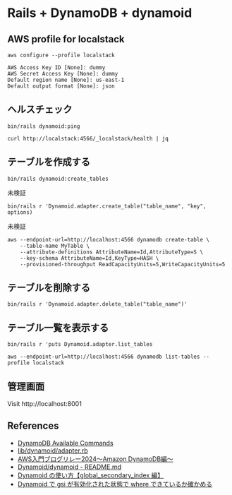 # Rails + DynamoDB + dynamoid

## AWS profile for localstack

```shell
aws configure --profile localstack
```
```
AWS Access Key ID [None]: dummy
AWS Secret Access Key [None]: dummy
Default region name [None]: us-east-1
Default output format [None]: json
```

## ヘルスチェック

```shell
bin/rails dynamoid:ping
```

```
curl http://localstack:4566/_localstack/health | jq
```

## テーブルを作成する

```shell
bin/rails dynamoid:create_tables
```

未検証
```shell
bin/rails r 'Dynamoid.adapter.create_table("table_name", "key", options)
```

未検証
```shell
aws --endpoint-url=http://localhost:4566 dynamodb create-table \
    --table-name MyTable \
    --attribute-definitions AttributeName=Id,AttributeType=S \
    --key-schema AttributeName=Id,KeyType=HASH \
    --provisioned-throughput ReadCapacityUnits=5,WriteCapacityUnits=5
```

## テーブルを削除する

```shell
bin/rails r 'Dynamoid.adapter.delete_table("table_name")'
```

## テーブル一覧を表示する

```shell
bin/rails r 'puts Dynamoid.adapter.list_tables
```

```shell
aws --endpoint-url=http://localhost:4566 dynamodb list-tables --profile localstack
```

## 管理画面

Visit http://localhost:8001

## References

* [DynamoDB Available Commands](https://docs.aws.amazon.com/cli/latest/reference/dynamodb/#available-commands)
* [lib/dynamoid/adapter.rb](https://github.com/Dynamoid/dynamoid/blob/3fc2fc7155b1d7a294048126e31c8c095d888da4/lib/dynamoid/adapter.rb)
* [AWS入門ブログリレー2024〜Amazon DynamoDB編〜](https://dev.classmethod.jp/articles/introduction-2024-amazon-dynamodb/)
* [Dynamoid/dynamoid - README.md](https://github.com/Dynamoid/dynamoid/blob/master/README.md)
* [Dynamoid の使い方【global_secondary_index 編】](https://developer.feedforce.jp/entry/2017/11/26/195509)
* [Dynamoid で gsi が有効化された状態で where できているか確かめる](https://zenn.dev/ndjndj/articles/c400e006459f90)
